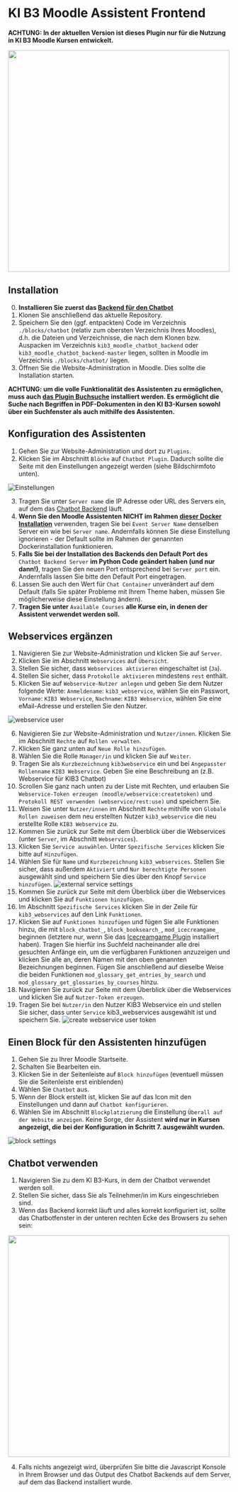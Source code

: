 # KI B3 Moodle Assistent Frontend

**ACHTUNG: In der aktuellen Version ist dieses Plugin nur für die Nutzung in KI B3 Moodle Kursen entwickelt.**

 <img src="https://github.com/SE-Stuttgart/kib3_moodle_chatbot_frontend/assets/48446789/ab9fb75a-9e14-4bcc-9204-d0c50ea231ec" width="500px"/>

## Installation 

0. **Installieren Sie zuerst das [Backend für den Chatbot](https://github.com/SE-Stuttgart/moodle-block_booksearch)**
1. Klonen Sie anschließend das aktuelle Repository.
2. Speichern Sie den (ggf. entpackten) Code im Verzeichnis `./blocks/chatbot` (relativ zum obersten Verzeichnis Ihres Moodles),  
d.h. die Dateien und Verzeichnisse, die nach dem Klonen bzw. Auspacken im Verzeichnis `kib3_moodle_chatbot_backend` oder `kib3_moodle_chatbot_backend-master` liegen, sollten in Moodle im Verzeichnis `./blocks/chatbot/` liegen. 
3. Öffnen Sie die Website-Administration in Moodle. Dies sollte die Installation starten. 

**ACHTUNG: um die volle Funktionalität des Assistenten zu ermöglichen, muss auch [das Plugin Buchsuche](https://github.com/SE-Stuttgart/moodle-block_booksearch) installiert werden. Es ermöglicht die Suche nach Begriffen in PDF-Dokumenten in den KI B3-Kursen sowohl über ein Suchfenster als auch mithilfe des Assistenten.**

## Konfiguration des Assistenten

1. Gehen Sie zur Website-Administration und dort zu `Plugins`.
2. Klicken Sie im Abschnitt  `Blöcke` auf `Chatbot Plugin`. Dadurch sollte die Seite mit den Einstellungen angezeigt werden (siehe Bildschirmfoto unten).

![Einstellungen](https://github.com/SE-Stuttgart/kib3_moodle_chatbot_frontend/assets/48446789/0ed6629e-93bc-4a0d-9bc6-87d6ed972e67)

3. Tragen Sie unter `Server name` die IP Adresse oder URL des Servers ein, auf dem das [Chatbot Backend](https://github.com/SE-Stuttgart/kib3_moodle_chatbot_backend) läuft.
4. **Wenn Sie den Moodle Assistenten NICHT im Rahmen [dieser Docker Installation](https://github.com/SE-Stuttgart/kib3_moodle_docker)** verwenden, tragen Sie bei `Event Server Name` denselben Server ein wie bei `Server name`. Andernfalls können Sie diese Einstellung ignorieren - der Default sollte im Rahmen der genannten Dockerinstallation funktionieren.
5. **Falls Sie bei der Installation des Backends den Default Port des** `Chatbot Backend Server` **im Python Code geändert haben (und nur dann!)**, tragen Sie den neuen Port entsprechend bei `Server port` ein. Andernfalls lassen Sie bitte den Default Port eingetragen.
6. Lassen Sie auch den Wert für `Chat Container` unverändert auf dem Default (falls Sie später Probleme mit Ihrem Theme haben, müssen Sie möglicherweise diese Einstellung ändern).
7. **Tragen Sie unter** `Available Courses` **alle Kurse ein, in denen der Assistent verwendet werden soll.**

## Webservices ergänzen

1. Navigieren Sie zur Website-Administration und klicken Sie auf `Server`.
2. Klicken Sie im Abschnitt `Webservices` auf `Übersicht`.
3. Stellen Sie sicher, dass `Webservices aktivieren` eingeschaltet ist (`Ja`).
4. Stellen Sie sicher, dass `Protokolle aktivieren` mindestens `rest` enthält.
5. Klicken Sie auf `Webservice-Nutzer anlegen` und geben Sie dem Nutzer folgende Werte: `Anmeldename`: `kib3_webservice`, wählen Sie ein Passwort, `Vorname`: `KIB3 Webservice`, `Nachname`: `KIB3 Webservice`, wählen Sie eine eMail-Adresse und erstellen Sie den Nutzer.

![webservice user](https://github.com/SE-Stuttgart/kib3_moodle_chatbot_frontend/assets/48446789/8ab816ee-834b-4281-8d29-071b2645f254)

6. Navigieren Sie zur Website-Administration und `Nutzer/innen`. Klicken Sie im Abschnitt `Rechte` auf `Rollen verwalten`.
7. Klicken Sie ganz unten auf `Neue Rolle hinzufügen`.
8. Wählen Sie die Rolle `Manager/in` und klicken Sie auf `Weiter`.
9. Tragen Sie als `Kurzbezeichnung` `kib3webservice` ein und bei `Angepasster Rollenname` `KIB3 Webservice`. Geben Sie eine Beschreibung an (z.B. Webservice für KIB3 Chatbot)
10. Scrollen Sie ganz nach unten zu der Liste mit Rechten, und erlauben Sie `Webservice-Token erzeugen (moodle/webservice:createtoken)` und `Protokoll REST verwenden (webservice/rest:use)` und speichern Sie.
11. Weisen Sie unter `Nutzer/innen` im Abschnitt `Rechte` mithilfe von `Globale Rollen zuweisen` dem neu erstellten Nutzer `kib3_webservice` die neu erstellte Rolle `KIB3 Webservice` zu.
12. Kommen Sie zurück zur Seite mit dem Überblick über die Webservices (unter `Server`, im Abschnitt `Webservices`). 
13. Klicken Sie `Service auswählen`. Unter `Spezifische Services` klicken Sie bitte auf `Hinzufügen`.
14. Wählen Sie für `Name` und `Kurzbezeichnung` `kib3_webservices`. Stellen Sie sicher, dass außerdem `Aktiviert` und `Nur berechtigte Personen` ausgewählt sind und speichern Sie dies über den Knopf `Service hinzufügen`.
![external service settings](https://github.com/SE-Stuttgart/kib3_moodle_chatbot_frontend/assets/48446789/ac899c06-e680-4119-8203-d3c919938c4e)
15. Kommen Sie zurück zur Seite mit dem Überblick über die Webservices und klicken Sie auf `Funktionen hinzufügen`.
16. Im Abschnitt `Spezifische Services` klicken Sie in der Zeile für `kib3_webservices` auf den Link `Funktionen`.
17. Klicken Sie auf `Funktionen hinzufügen` und fügen Sie alle Funktionen hinzu, die mit `block_chatbot_`, `block_booksearch_`, `mod_icecreamgame_` beginnen (letztere nur, wenn Sie das [Icecreamgame Plugin](https://github.com/SE-Stuttgart/kib3_moodleplugin_icecreamgame) installiert haben). Tragen Sie hierfür ins Suchfeld nacheinander alle drei gesuchten Anfänge ein, um die verfügbaren Funktionen anzuzeigen und klicken Sie alle an, deren Namen mit den oben genannten Bezeichnungen beginnen. Fügen Sie anschließend auf dieselbe Weise die beiden Funktionen `mod_glossary_get_entries_by_search` und `mod_glossary_get_glossaries_by_courses` hinzu.
18. Navigieren Sie zurück zur Seite mit dem Überblick über die Webservices und klicken Sie auf `Nutzer-Token erzeugen`.
19. Tragen Sie bei `Nutzer/in` den Nutzer KIB3 Webservice ein und stellen Sie sicher, dass unter `Service` kib3_webservices ausgewählt ist und speichern Sie.
![create webservice user token](https://github.com/SE-Stuttgart/kib3_moodle_chatbot_frontend/assets/48446789/99a2e513-ca7c-49bb-b3e8-8d84b1754d8b)


    
## Einen Block für den Assistenten hinzufügen

1. Gehen Sie zu Ihrer Moodle Startseite. 
2. Schalten Sie Bearbeiten ein. 
3. Klicken Sie in der Seitenleiste auf `Block hinzufügen` (eventuell müssen Sie die Seitenleiste erst einblenden)
4. Wählen Sie `Chatbot` aus.
5. Wenn der Block erstellt ist, klicken Sie auf das Icon mit den Einstellungen und dann auf  `Chatbot konfigurieren`.
6. Wählen Sie im Abschnitt `Blockplatzierung` die Einstellung `Überall auf der Website anzeigen`. Keine Sorge, der Assistent **wird nur in Kursen angezeigt, die bei der Konfiguration in Schritt 7. ausgewählt wurden.**

![block settings](https://github.com/SE-Stuttgart/kib3_moodle_chatbot_frontend/assets/48446789/79d748f8-5293-4bc9-b33a-d8cf56cc1c58)


## Chatbot verwenden

1. Navigieren Sie zu dem KI B3-Kurs, in dem der Chatbot verwendet werden soll.
2. Stellen Sie sicher, dass Sie als Teilnehmer/in im Kurs eingeschrieben sind. 
3. Wenn das Backend korrekt läuft und alles korrekt konfiguriert ist, sollte das Chatbotfenster in der unteren rechten Ecke des Browsers zu sehen sein:

<img src="https://github.com/SE-Stuttgart/kib3_moodle_chatbot_frontend/assets/48446789/dee29884-8055-4958-89dc-dbeb8603ef13" width="500px"/>

4. Falls nichts angezeigt wird, überprüfen Sie bitte die Javascript Konsole in Ihrem Browser und das Output des Chatbot Backends auf dem Server, auf dem das Backend installiert wurde.


